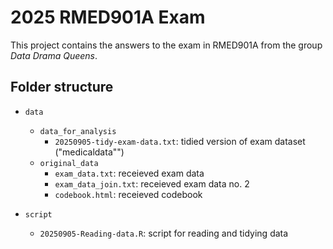 # 2025 RMED901A Exam
This project contains the answers to the exam in RMED901A from the group _Data Drama Queens_.


## Folder structure
* `data`
    + `data_for_analysis`
      + `20250905-tidy-exam-data.txt`: tidied version of exam dataset ("medicaldata"")
    + `original_data`   
      + `exam_data.txt`: receieved exam data
      + `exam_data_join.txt`: receieved exam data no. 2
      + `codebook.html`: receieved codebook
      
* `script`
    + `20250905-Reading-data.R`: script for reading and tidying data